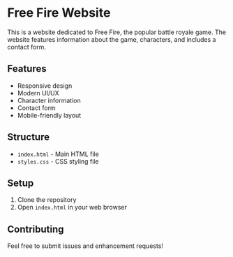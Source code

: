 # Free Fire Website

This is a website dedicated to Free Fire, the popular battle royale game. The website features information about the game, characters, and includes a contact form.

## Features

- Responsive design
- Modern UI/UX
- Character information
- Contact form
- Mobile-friendly layout

## Structure

- `index.html` - Main HTML file
- `styles.css` - CSS styling file

## Setup

1. Clone the repository
2. Open `index.html` in your web browser

## Contributing

Feel free to submit issues and enhancement requests!
